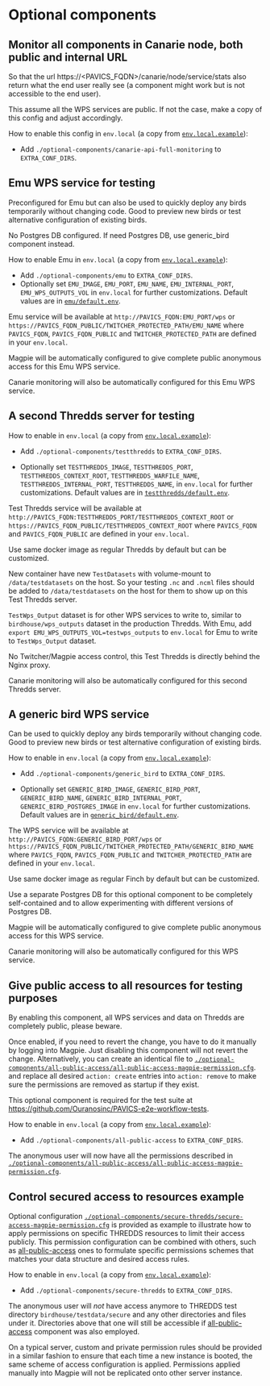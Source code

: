 # Optional components

## Monitor all components in Canarie node, both public and internal URL

So that the url https://<PAVICS_FQDN>/canarie/node/service/stats also return
what the end user really see (a component might work but is not accessible to
the end user).

This assume all the WPS services are public.  If not the case, make a copy of
this config and adjust accordingly.

How to enable this config in `env.local` (a copy from
[`env.local.example`](../env.local.example)):

* Add `./optional-components/canarie-api-full-monitoring` to `EXTRA_CONF_DIRS`.


## Emu WPS service for testing

Preconfigured for Emu but can also be used to quickly deploy any birds
temporarily without changing code.  Good to preview new birds or test
alternative configuration of existing birds.

No Postgres DB configured.  If need Postgres DB, use generic_bird component
instead.

How to enable Emu in `env.local` (a copy from
[`env.local.example`](../env.local.example)):

* Add `./optional-components/emu` to `EXTRA_CONF_DIRS`.
* Optionally set `EMU_IMAGE`, `EMU_PORT`,
  `EMU_NAME`, `EMU_INTERNAL_PORT`,
  `EMU_WPS_OUTPUTS_VOL` in `env.local` for further customizations.
  Default values are in [`emu/default.env`](emu/default.env).

Emu service will be available at `http://PAVICS_FQDN:EMU_PORT/wps` or
`https://PAVICS_FQDN_PUBLIC/TWITCHER_PROTECTED_PATH/EMU_NAME` where
`PAVICS_FQDN`, `PAVICS_FQDN_PUBLIC` and `TWITCHER_PROTECTED_PATH` are defined
in your `env.local`.

Magpie will be automatically configured to give complete public anonymous
access for this Emu WPS service.

Canarie monitoring will also be automatically configured for this Emu WPS
service.


## A second Thredds server for testing

How to enable in `env.local` (a copy from
[`env.local.example`](../env.local.example)):

* Add `./optional-components/testthredds` to `EXTRA_CONF_DIRS`.

* Optionally set `TESTTHREDDS_IMAGE`, `TESTTHREDDS_PORT`,
  `TESTTHREDDS_CONTEXT_ROOT`, `TESTTHREDDS_WARFILE_NAME`,
  `TESTTHREDDS_INTERNAL_PORT`, `TESTTHREDDS_NAME`,  in `env.local` for further
  customizations.  Default values are in
  [`testthredds/default.env`](testthredds/default.env).

Test Thredds service will be available at
`http://PAVICS_FQDN:TESTTHREDDS_PORT/TESTTHREDDS_CONTEXT_ROOT` or
`https://PAVICS_FQDN_PUBLIC/TESTTHREDDS_CONTEXT_ROOT` where `PAVICS_FQDN` and
`PAVICS_FQDN_PUBLIC` are defined in your `env.local`.

Use same docker image as regular Thredds by default but can be customized.

New container have new `TestDatasets` with volume-mount to `/data/testdatasets`
on the host.  So your testing `.nc` and `.ncml` files should be added to
`/data/testdatasets` on the host for them to show up on this Test Thredds
server.

`TestWps_Output` dataset is for other WPS services to write to, similar to
`birdhouse/wps_outputs` dataset in the production Thredds.  With Emu, add
`export EMU_WPS_OUTPUTS_VOL=testwps_outputs` to `env.local` for Emu to write to
`TestWps_Output` dataset.

No Twitcher/Magpie access control, this Test Thredds is directly behind the
Nginx proxy.

Canarie monitoring will also be automatically configured for this second
Thredds server.


## A generic bird WPS service

Can be used to quickly deploy any birds temporarily without changing code.
Good to preview new birds or test alternative configuration of existing birds.

How to enable in `env.local` (a copy from
[`env.local.example`](../env.local.example)):

* Add `./optional-components/generic_bird` to `EXTRA_CONF_DIRS`.

* Optionally set `GENERIC_BIRD_IMAGE`, `GENERIC_BIRD_PORT`,
  `GENERIC_BIRD_NAME`, `GENERIC_BIRD_INTERNAL_PORT`,
  `GENERIC_BIRD_POSTGRES_IMAGE` in `env.local` for further customizations.
  Default values are in [`generic_bird/default.env`](generic_bird/default.env).

The WPS service will be available at `http://PAVICS_FQDN:GENERIC_BIRD_PORT/wps`
or `https://PAVICS_FQDN_PUBLIC/TWITCHER_PROTECTED_PATH/GENERIC_BIRD_NAME` where
`PAVICS_FQDN`, `PAVICS_FQDN_PUBLIC` and `TWITCHER_PROTECTED_PATH` are defined
in your `env.local`.

Use same docker image as regular Finch by default but can be customized.

Use a separate Postgres DB for this optional component to be completely
self-contained and to allow experimenting with different versions of Postgres
DB.

Magpie will be automatically configured to give complete public anonymous
access for this WPS service.

Canarie monitoring will also be automatically configured for this WPS service.


## Give public access to all resources for testing purposes

By enabling this component, all WPS services and data on Thredds are completely public, please beware. 

Once enabled, if you need to revert the change, you have to do it manually by logging into Magpie. 
Just disabling this component will not revert the change. Alternatively, you can create an identical file to
[`./optional-components/all-public-access/all-public-access-magpie-permission.cfg`](all-public-access/all-public-access-magpie-permission.cfg).
and replace all desired `action: create` entries into `action: remove` to make sure the permissions are removed as 
startup if they exist.

This optional component is required for the test suite at
https://github.com/Ouranosinc/PAVICS-e2e-workflow-tests.

How to enable in `env.local` (a copy from
[`env.local.example`](../env.local.example)):

* Add `./optional-components/all-public-access` to `EXTRA_CONF_DIRS`.

The anonymous user will now have all the permissions described in 
[`./optional-components/all-public-access/all-public-access-magpie-permission.cfg`](all-public-access/all-public-access-magpie-permission.cfg).


## Control secured access to resources example

Optional configuration
[`./optional-components/secure-thredds/secure-access-magpie-permission.cfg`](secure-thredds/secure-access-magpie-permission.cfg)
is provided as example to illustrate how to apply permissions on specific THREDDS resources to limit their access publicly.
This permission configuration can be combined with others, such as 
[all-public-access](#Give-public-access-to-all-resources-for-testing-purposes)
ones to formulate specific permissions schemes that matches your data structure and desired access rules.

How to enable in `env.local` (a copy from
[`env.local.example`](../env.local.example)):

* Add `./optional-components/secure-thredds` to `EXTRA_CONF_DIRS`.

The anonymous user will *not* have access anymore to THREDDS test directory `birdhouse/testdata/secure` and any other
directories and files under it. Directories above that one will still be accessible if 
[all-public-access](#Give-public-access-to-all-resources-for-testing-purposes) component was also employed. 

On a typical server, custom and private permission rules should be provided in a similar fashion to ensure that
each time a new instance is booted, the same scheme of access configuration is applied. Permissions applied manually 
into Magpie will not be replicated onto other server instance.  
